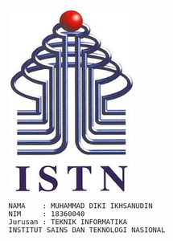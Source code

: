 <html>
<br>
  <a href="http://istn.ac.id"><img src="ISTN.jpg"></a>
<pre>
NAMA    : MUHAMMAD DIKI IKHSANUDIN
NIM     : 18360040
Jurusan : TEKNIK INFORMATIKA
INSTITUT SAINS DAN TEKNOLOGI NASIONAL
</pre>
</html>
